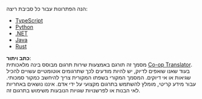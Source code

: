 <!--
CO_OP_TRANSLATOR_METADATA:
{
  "original_hash": "4d5e8e6f105e4f6e6953c0c14c99b394",
  "translation_date": "2025-08-18T17:01:41+00:00",
  "source_file": "03-GettingStarted/02-client/solution/README.md",
  "language_code": "he"
}
-->
הנה הפתרונות עבור כל סביבת ריצה:

- [TypeScript](./typescript/README.md)  
- [Python](./python/README.md)  
- [.NET](../../../../../03-GettingStarted/02-client/solution/dotnet)  
- [Java](./java/README.md)  
- [Rust](../../../../../03-GettingStarted/02-client/solution/rust)  

**כתב ויתור**:  
מסמך זה תורגם באמצעות שירות תרגום מבוסס בינה מלאכותית [Co-op Translator](https://github.com/Azure/co-op-translator). בעוד שאנו שואפים לדיוק, יש להיות מודעים לכך שתרגומים אוטומטיים עשויים להכיל שגיאות או אי דיוקים. המסמך המקורי בשפתו המקורית צריך להיחשב כמקור סמכותי. עבור מידע קריטי, מומלץ להשתמש בתרגום מקצועי על ידי אדם. איננו נושאים באחריות לאי הבנות או לפרשנויות שגויות הנובעות משימוש בתרגום זה.